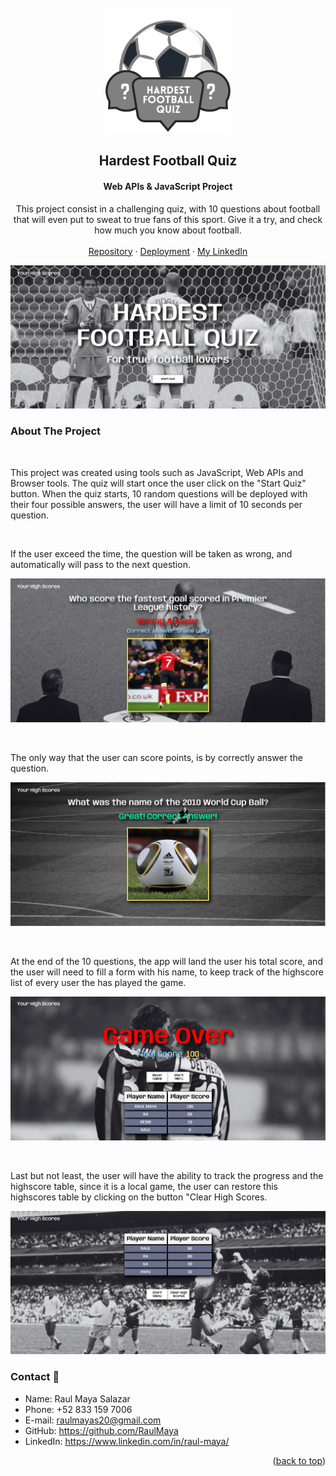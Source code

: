 <!-- PROJECT LOGO -->
<br />
<div align="center">
  <a href="https://github.com/RaulMaya/Football-Quiz">
    <img src="./assets/images/HFQ.png" alt="Logo" width="200" height="200">
  </a>

  <h2 align="center">Hardest Football Quiz</h2>
  <h4 align="center">Web APIs & JavaScript Project</h4>

  <p align="center">
  This project consist in a challenging quiz, with 10 questions about football that will even put to sweat to true fans of this sport. Give it a try, and check how much you know about football.
    <br />
    <br />
    <a href="https://github.com/RaulMaya/Football-Quiz">Repository</a>    
    ·
    <a href="https://raulmaya.github.io/Football-Quiz/">Deployment</a>
    ·
    <a href="https://www.linkedin.com/in/raul-maya/">My LinkedIn</a>

  </p>
</div>

<!-- ABOUT THE PROJECT -->

![mainMenu](./assets/images/readMeFiles/mainMenu.jpg)

### About The Project
<br>
<p>This project was created using tools such as JavaScript, Web APIs and Browser tools. The quiz will start once the user click on the "Start Quiz" button. When the quiz starts, 10 random questions will be deployed with their four possible answers, the user will have a limit of 10 seconds per question.
</p>

<br>
<p>If the user exceed the time, the question will be taken as wrong, and automatically will pass to the next question.
</p>

![wrong](./assets/images/readMeFiles/wrongAns.jpg)

<br>
<p>The only way that the user can score points, is by correctly answer the question.
</p>

![correct](./assets/images/readMeFiles/rightAns.jpg)

<br>
<p>At the end of the 10 questions, the app will land the user his total score, and the user will need to fill a form with his name, to keep track of the highscore list of every user the has played the game.
</p>

![gameOver](./assets/images/readMeFiles/gameOver.jpg)

<br>
<p>Last but not least, the user will have the ability to track the progress and the highscore table, since it is a local game, the user can restore this highscores table by clicking on the button "Clear High Scores.
</p>

![gameOver](./assets/images/readMeFiles/highScores.jpg)


### Contact :iphone:

- Name: Raul Maya Salazar
- Phone: +52 833 159 7006
- E-mail: raulmayas20@gmail.com
- GitHub: https://github.com/RaulMaya
- LinkedIn: https://www.linkedin.com/in/raul-maya/

<p align="right">(<a href="#top">back to top</a>)</p>